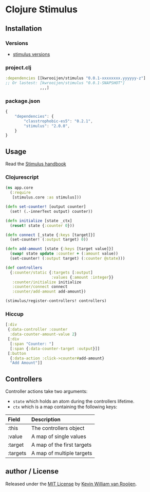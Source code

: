 # Clojure Stimulus

## Installation

### Versions

* [stimulus versions](http://repo.clojars.org/kwrooijen/stimulus/0.0.1-SNAPSHOT/)

### project.clj

```clojure
:dependencies [[kwrooijen/stimulus "0.0.1-xxxxxxxx.yyyyyy-z"]
;; Or lastest: [kwrooijen/stimulus "0.0.1-SNAPSHOT"]
               ,,,]
```

### package.json

```javascript
{
    "dependencies": {
        "classtrophobic-es5": "0.2.1",
        "stimulus": "2.0.0",
    }
}
```

## Usage

Read the [Stimulus handbook](https://stimulus.hotwire.dev/handbook/introduction)


### Clojurescript

```clojure
(ns app.core
  (:require
   [stimulus.core :as stimulus]))

(defn set-counter! [output counter]
  (set! (.-innerText output) counter))

(defn initialize [state _ctx]
  (reset! state {:counter 0}))

(defn connect [_state {:keys [target]}]
  (set-counter! (:output target) 0))

(defn add-amount [state {:keys [target value]}]
  (swap! state update :counter + (:amount value))
  (set-counter! (:output target) (:counter @state)))

(def controllers
  {:counter/static {:targets [:output]
                    :values {:amount :integer}}
   :counter/initialize initialize
   :counter/connect connect
   :counter/add-amount add-amount})

(stimulus/register-controllers! controllers)
```

### Hiccup

```clojure
[:div
 {:data-controller :counter
  :data-counter-amount-value 2}
 [:div
  [:span "Counter: "]
  [:span {:data-counter-target :output}]]
 [:button
  {:data-action :click->counter#add-amount}
  "Add Amount"]]
```

## Controllers

Controller actions take two arguments:

* `state` which holds an atom during the controllers lifetime.
* `ctx` which is a map containing the following keys:

| Field    | Description                |
|:---------|:---------------------------|
| :this    | The controllers object     |
| :value   | A map of single values     |
| :target  | A map of the first targets |
| :targets | A map of multiple targets  |

## author / License

Released under the [MIT License] by [Kevin William van Rooijen].

[Kevin William van Rooijen]: https://twitter.com/kwrooijen

[MIT License]: https://github.com/kwrooijen/stimulus/blob/master/LICENSE
